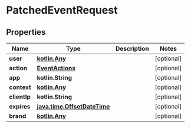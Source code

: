 
# PatchedEventRequest

## Properties
Name | Type | Description | Notes
------------ | ------------- | ------------- | -------------
**user** | [**kotlin.Any**](.md) |  |  [optional]
**action** | [**EventActions**](EventActions.md) |  |  [optional]
**app** | **kotlin.String** |  |  [optional]
**context** | [**kotlin.Any**](.md) |  |  [optional]
**clientIp** | **kotlin.String** |  |  [optional]
**expires** | [**java.time.OffsetDateTime**](java.time.OffsetDateTime.md) |  |  [optional]
**brand** | [**kotlin.Any**](.md) |  |  [optional]



